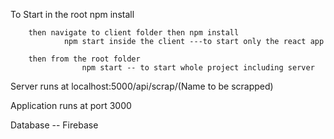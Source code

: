 To Start
        in the root npm install

        then navigate to client folder then npm install
                npm start inside the client ---to start only the react app

        then from the root folder
                    npm start -- to start whole project including server
                    
    
Server runs at
    localhost:5000/api/scrap/(Name to be scrapped)

Application runs at port 3000

Database -- Firebase